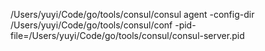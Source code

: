 /Users/yuyi/Code/go/tools/consul/consul  agent -config-dir /Users/yuyi/Code/go/tools/consul/conf -pid-file=/Users/yuyi/Code/go/tools/consul/consul-server.pid